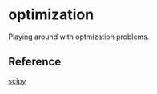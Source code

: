 # optimization
Playing around with optmization problems.


## Reference
[scipy](https://docs.scipy.org/doc/scipy/tutorial/optimize.html)